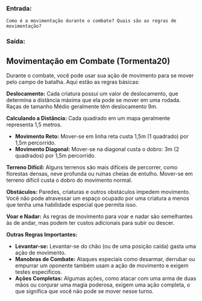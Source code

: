 ### Entrada:

```
Como é a movimentação durante o combate? Quais são as regras de movimentação?
```

### Saída:

## Movimentação em Combate (Tormenta20)

Durante o combate, você pode usar sua ação de movimento para se mover pelo campo de batalha. Aqui estão as regras básicas:

**Deslocamento:** Cada criatura possui um valor de deslocamento, que determina a distância máxima que ela pode se mover em uma rodada. Raças de tamanho Médio geralmente têm deslocamento 9m.

**Calculando a Distância:**  Cada quadrado em um mapa geralmente representa 1,5 metros. 

* **Movimento Reto:** Mover-se em linha reta custa 1,5m (1 quadrado) por 1,5m percorrido.
* **Movimento Diagonal:** Mover-se na diagonal custa o dobro: 3m (2 quadrados) por 1,5m percorrido.

**Terreno Difícil:**  Alguns terrenos são mais difíceis de percorrer, como florestas densas, neve profunda ou ruínas cheias de entulho. Mover-se em terreno difícil custa o dobro do movimento normal.

**Obstáculos:** Paredes, criaturas e outros obstáculos impedem movimento. Você não pode atravessar um espaço ocupado por uma criatura a menos que tenha uma habilidade especial que permita isso.

**Voar e Nadar:** As regras de movimento para voar e nadar são semelhantes às de andar, mas podem ter custos adicionais para  subir ou descer.

**Outras Regras Importantes:**

* **Levantar-se:** Levantar-se do chão (ou de uma posição caída) gasta uma ação de movimento.
* **Manobras de Combate:**  Ataques especiais como desarmar, derrubar ou empurrar um oponente também usam a ação de movimento e exigem testes específicos. 
* **Ações Completas:** Algumas ações, como atacar com uma arma de duas mãos ou conjurar uma magia poderosa, exigem uma ação completa, o que significa que você não pode se mover nesse turno.